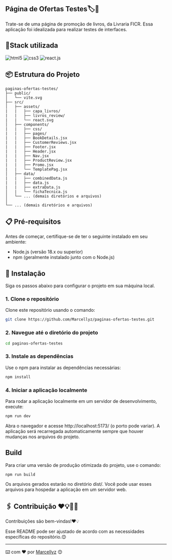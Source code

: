 ## Página de Ofertas Testes🏷️🌟
Trate-se de uma página de promoção de livros, da Livraria FICR. Essa aplicação foi idealizada para realizar testes de interfaces.

## 📍Stack utilizada

<div> 
  <img align="inline_block" alt="html5" src="https://img.shields.io/badge/HTML5-E34F26?style=for-the-badge&logo=html5&logoColor=white"/>
  <img align="inline_block" alt="css3" src="https://img.shields.io/badge/CSS3-1572B6?style=for-the-badge&logo=css3&logoColor=white"/>
  <img align="inline_block" alt="react.js" src="https://img.shields.io/badge/React-20232A?style=for-the-badge&logo=react&logoColor=61DAFB"/>
</div>

## 📦 Estrutura do Projeto

```
paginas-ofertas-testes/
├── public/                              
│   └── vite.svg                         
├── src/
│   ├── assets/
|   |   ├── capa_livros/             
|   |   ├── livros_review/             
|   |   └── react.svg           
│   ├── components/                       
|   |   ├── css/                    
|   |   ├── pages/                    
|   |   ├── BookDetails.jsx                  
|   |   ├── CustomerReviews.jsx              
|   |   ├── Footer.jsx
|   |   ├── Header.jsx        
|   |   ├── Nav.jsx                                 
|   |   ├── ProductReview.jsx                                 
|   |   ├── Promo.jsx                                
|   |   └── TemplatePag.jsx                                
│   ├── data/
|   |   ├── combinedData.js 
|   |   ├── data.js  
|   |   ├── extraData.js
│   |   └── fichaTecnica.js                                                       
│   └── ... (demais diretórios e arquivos)
│   
└── ... (demais diretórios e arquivos)
```

##  📋 Pré-requisitos

Antes de começar, certifique-se de ter o seguinte instalado em seu ambiente:

- Node.js (versão 18.x ou superior)
- npm (geralmente instalado junto com o Node.js)

## 🔧 Instalação

Siga os passos abaixo para configurar o projeto em sua máquina local.
### 1. Clone o repositório

Clone este repositório usando o comando:

```bash
git clone https://github.com/Marcellyz/paginas-ofertas-testes.git
```

### 2. Navegue até o diretório do projeto

```bash
cd paginas-ofertas-testes
````

### 3. Instale as dependências

Use o npm para instalar as dependências necessárias:

```bash
npm install
````

### 4. Iniciar a aplicação localmente

Para rodar a aplicação localmente em um servidor de desenvolvimento, execute:

```bash
npm run dev
```

Abra o navegador e acesse http://localhost:5173/ (o porto pode variar). A aplicação será recarregada automaticamente sempre que houver mudanças nos arquivos do projeto.


## Build

Para criar uma versão de produção otimizada do projeto, use o comando:

```bash
npm run build
````

Os arquivos gerados estarão no diretório dist/. Você pode usar esses arquivos para hospedar a aplicação em um servidor web.

## 🖇️ Contribuição ❤️💡📝🤩

Contribuições são bem-vindas!❤️💡

Esse README pode ser ajustado de acordo com as necessidades específicas do repositório.😊

---
⌨️ com ❤️ por [Marcellyz](https://gist.github.com/Marcellyz) 😊
